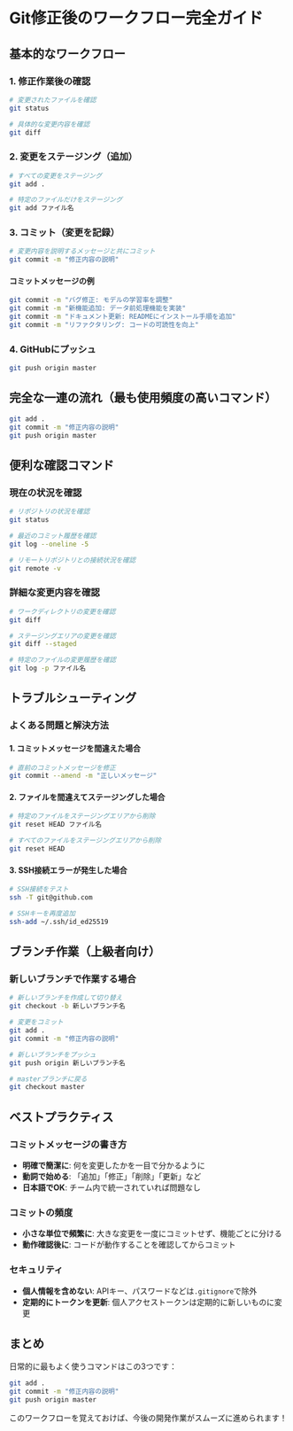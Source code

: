 # Git修正後のワークフロー完全ガイド

## 基本的なワークフロー

### 1. 修正作業後の確認
```bash
# 変更されたファイルを確認
git status

# 具体的な変更内容を確認
git diff
```

### 2. 変更をステージング（追加）
```bash
# すべての変更をステージング
git add .

# 特定のファイルだけをステージング
git add ファイル名
```

### 3. コミット（変更を記録）
```bash
# 変更内容を説明するメッセージと共にコミット
git commit -m "修正内容の説明"
```

#### コミットメッセージの例
```bash
git commit -m "バグ修正: モデルの学習率を調整"
git commit -m "新機能追加: データ前処理機能を実装"
git commit -m "ドキュメント更新: READMEにインストール手順を追加"
git commit -m "リファクタリング: コードの可読性を向上"
```

### 4. GitHubにプッシュ
```bash
git push origin master
```

## 完全な一連の流れ（最も使用頻度の高いコマンド）

```bash
git add .
git commit -m "修正内容の説明"
git push origin master
```

## 便利な確認コマンド

### 現在の状況を確認
```bash
# リポジトリの状況を確認
git status

# 最近のコミット履歴を確認
git log --oneline -5

# リモートリポジトリとの接続状況を確認
git remote -v
```

### 詳細な変更内容を確認
```bash
# ワークディレクトリの変更を確認
git diff

# ステージングエリアの変更を確認
git diff --staged

# 特定のファイルの変更履歴を確認
git log -p ファイル名
```

## トラブルシューティング

### よくある問題と解決方法

#### 1. コミットメッセージを間違えた場合
```bash
# 直前のコミットメッセージを修正
git commit --amend -m "正しいメッセージ"
```

#### 2. ファイルを間違えてステージングした場合
```bash
# 特定のファイルをステージングエリアから削除
git reset HEAD ファイル名

# すべてのファイルをステージングエリアから削除
git reset HEAD
```

#### 3. SSH接続エラーが発生した場合
```bash
# SSH接続をテスト
ssh -T git@github.com

# SSHキーを再度追加
ssh-add ~/.ssh/id_ed25519
```

## ブランチ作業（上級者向け）

### 新しいブランチで作業する場合
```bash
# 新しいブランチを作成して切り替え
git checkout -b 新しいブランチ名

# 変更をコミット
git add .
git commit -m "修正内容の説明"

# 新しいブランチをプッシュ
git push origin 新しいブランチ名

# masterブランチに戻る
git checkout master
```

## ベストプラクティス

### コミットメッセージの書き方
- **明確で簡潔に**: 何を変更したかを一目で分かるように
- **動詞で始める**: 「追加」「修正」「削除」「更新」など
- **日本語でOK**: チーム内で統一されていれば問題なし

### コミットの頻度
- **小さな単位で頻繁に**: 大きな変更を一度にコミットせず、機能ごとに分ける
- **動作確認後に**: コードが動作することを確認してからコミット

### セキュリティ
- **個人情報を含めない**: APIキー、パスワードなどは`.gitignore`で除外
- **定期的にトークンを更新**: 個人アクセストークンは定期的に新しいものに変更

## まとめ

日常的に最もよく使うコマンドはこの3つです：

```bash
git add .
git commit -m "修正内容の説明"
git push origin master
```

このワークフローを覚えておけば、今後の開発作業がスムーズに進められます！